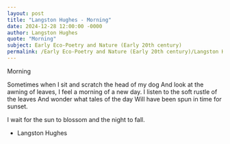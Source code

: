 ```yaml
---
layout: post
title: "Langston Hughes - Morning"
date: 2024-12-28 12:00:00 -0000
author: Langston Hughes
quote: "Morning"
subject: Early Eco-Poetry and Nature (Early 20th century)
permalink: /Early Eco-Poetry and Nature (Early 20th century)/Langston Hughes/Langston Hughes - Morning
---
```


Morning

Sometimes when I sit and scratch the head of my dog
   And look at the awning of leaves,
   I feel a morning of a new day.
I listen to the soft rustle of the leaves
   And wonder what tales of the day
   Will have been spun in time for sunset.

I wait for the sun to blossom and the night to fall.

- Langston Hughes
